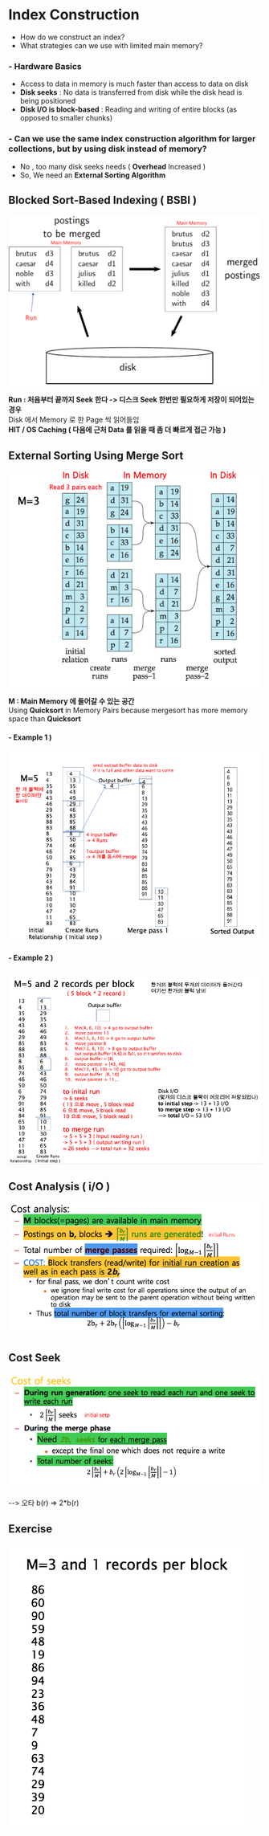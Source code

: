 Index Construction
======
- How do we construct an index?
- What strategies can we use with limited main memory?

### - Hardware Basics
- Access to data in memory is much faster than access to data on disk
- **Disk seeks** : No data is transferred from disk while the disk head is being positioned
- **Disk I/O is block-based** : Reading and writing of entire blocks (as opposed to smaller chunks)

### - Can we use the same index construction algorithm for larger collections, but by using disk instead of memory?
- No , too many disk seeks needs ( **Overhead** Increased )
- So, We need an **External Sorting Algorithm**


Blocked Sort-Based Indexing ( BSBI )
-------
![screenshot](img/BSBI.png)

**Run : 처음부터 끝까지 Seek 한다 -> 디스크 Seek 한번만 필요하게 저장이 되어있는 경우**<br>
Disk 에서 Memory 로 한 Page 씩 읽어들임<br>**HIT / OS Caching ( 다음에 근처 Data 를 읽을 때 좀 더 빠르게 접근 가능 )**


External Sorting Using Merge Sort
------
![screenshot](img/ExternalMergeSort.png)

**M : Main Memory 에 들어갈 수 있는 공간**<br>
Using **Quicksort** in Memory Pairs because mergesort has more memory space than **Quicksort**

#### - Example 1 )

![screenshot](img/ExternalMergeSort2.png)

#### - Example 2 )

![screenshot](img/ExternalMergeSort3.png)

Cost Analysis ( i/O )
-------
![screenshot](img/costAnalysis.png)

Cost Seek
-------
![screenshot](img/costSeek.png)

--> 오타  b(r) => 2*b(r)

Exercise
-------

![screenshot](img/ExternalMergeSortExample.png)

